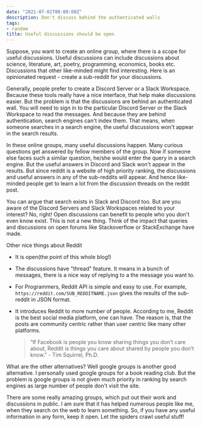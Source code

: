 ```yaml
---
date: "2021-07-01T00:00:00Z"
description: Don't discuss behind the authenticated walls
tags:
- random
title: Useful discussions should be open
---
```


Suppose, you want to create an online group, where there is a scope for useful discussions. Useful discussions can include discussions about science, literature, art, poetry, programming, economics, books etc. Discussions that other like-minded might find interesting. Here is an opinionated request - create a sub-reddit for your discussions.

Generally, people prefer to create a Discord Server or a Slack Workspace. Because these tools really have a nice interface, that help make discussions easier. But the problem is that the discussions are behind an authenticated wall. You will need to sign in to the particular Discord Server or the Slack Workspace to read the messages. And because they are behind authentication, search engines can't index them. That means, when someone searches in a search engine, the useful discussions won't appear in the search results.

In these online groups, many useful discussions happen. Many curious questions get answered by fellow members of the group. Now if someone else faces such a similar question, he/she would enter the query in a search engine. But the useful answers in Discord and Slack won't appear in the results. But since reddit is a website of high priority ranking, the discussions and useful answers in any of the sub-reddits will appear. And hence like-minded people get to learn a lot from the discussion threads on the reddit post. 

You can argue that search exists in Slack and Discord too. But are you aware of the Discord Servers and Slack Workspaces related to your interest? No, right! Open discussions can benefit to people who you don't even know exist. This is not a new thing. Think of the impact that queries and discussions on open forums like Stackoverflow or StackExchange have made.

Other nice things about Reddit

- It is open(the point of this whole blog!)

- The discussions have "thread" feature. It means in a bunch of messages, there is a nice way of replying to a the message you want to.

- For Programmers, Reddit API is simple and easy to use. For example, `https://reddit.com/SUB_REDDITNAME.json` gives the results of the sub-reddit in JSON format. 

- It introduces Reddit to more number of people. According to me, Reddit is the best social media platform, one can have. The reason is, that the posts are community centric rather than user centric like many other platforms. 

  > “If Facebook is people you know sharing things you don’t care about, Reddit is things you care about shared by people you don’t know.” - Tim Squirrel, Ph.D.

What are the other alternatives? Well google groups is another good alternative. I personally used google groups for a book reading club. But the problem is google groups is not given much priority in ranking by search engines as large number of people don't visit the site.

There are some really amazing groups, which put out their work and discussions in public. I am sure that it has helped numerous people like me, when they search on the web to learn something. So, if you have any useful information in any form, keep it open. Let the spiders crawl useful stuff!
